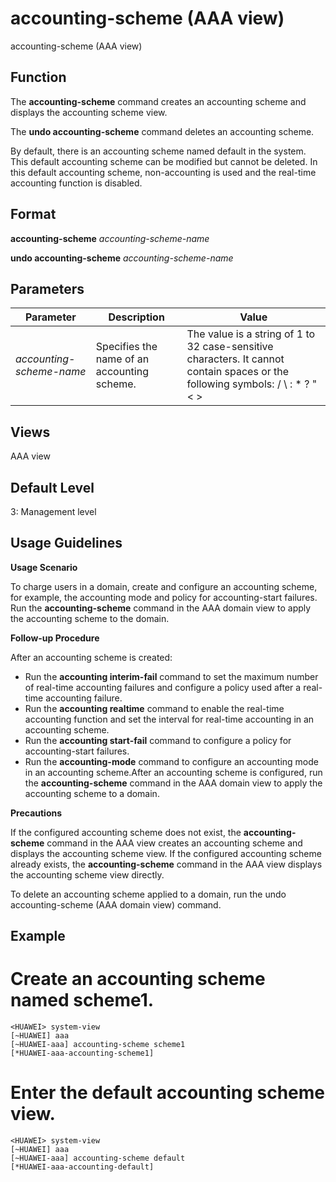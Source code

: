 accounting-scheme (AAA view)
============================

accounting-scheme (AAA view)

Function
--------

The **accounting-scheme** command creates an accounting scheme and displays the accounting scheme view.

The **undo accounting-scheme** command deletes an accounting scheme.

By default, there is an accounting scheme named default in the system. This default accounting scheme can be modified but cannot be deleted. In this default accounting scheme, non-accounting is used and the real-time accounting function is disabled.



Format
------

**accounting-scheme** *accounting-scheme-name*

**undo accounting-scheme** *accounting-scheme-name*



Parameters
----------

| Parameter | Description | Value |
| --- | --- | --- |
| *accounting-scheme-name* | Specifies the name of an accounting scheme. | The value is a string of 1 to 32 case-sensitive characters. It cannot contain spaces or the following symbols: / \ : \* ? " < > |. The value cannot be - or --. |




Views
-----

AAA view



Default Level
-------------

3: Management level



Usage Guidelines
----------------

**Usage Scenario**

To charge users in a domain, create and configure an accounting scheme, for example, the accounting mode and policy for accounting-start failures. Run the **accounting-scheme** command in the AAA domain view to apply the accounting scheme to the domain.

**Follow-up Procedure**

After an accounting scheme is created:

* Run the **accounting interim-fail** command to set the maximum number of real-time accounting failures and configure a policy used after a real-time accounting failure.
* Run the **accounting realtime** command to enable the real-time accounting function and set the interval for real-time accounting in an accounting scheme.
* Run the **accounting start-fail** command to configure a policy for accounting-start failures.
* Run the **accounting-mode** command to configure an accounting mode in an accounting scheme.After an accounting scheme is configured, run the **accounting-scheme** command in the AAA domain view to apply the accounting scheme to a domain.

**Precautions**

If the configured accounting scheme does not exist, the **accounting-scheme** command in the AAA view creates an accounting scheme and displays the accounting scheme view. If the configured accounting scheme already exists, the **accounting-scheme** command in the AAA view displays the accounting scheme view directly.

To delete an accounting scheme applied to a domain, run the undo accounting-scheme (AAA domain view) command.

Example
-------

# Create an accounting scheme named scheme1.
```
<HUAWEI> system-view
[~HUAWEI] aaa
[~HUAWEI-aaa] accounting-scheme scheme1
[*HUAWEI-aaa-accounting-scheme1]

```

# Enter the default accounting scheme view.
```
<HUAWEI> system-view
[~HUAWEI] aaa
[~HUAWEI-aaa] accounting-scheme default
[*HUAWEI-aaa-accounting-default]

```